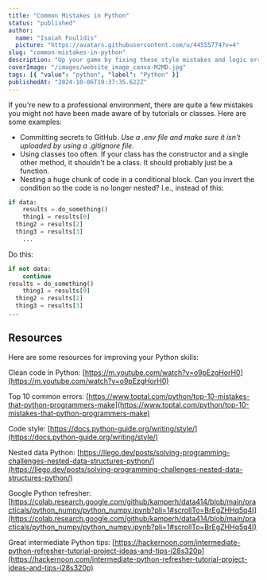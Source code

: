 ```yaml
---
title: "Common Mistakes in Python"
status: "published"
author:
  name: "Isaiah Foulidis"
  picture: "https://avatars.githubusercontent.com/u/44555774?v=4"
slug: "common-mistakes-in-python"
description: "Up your game by fixing these style mistakes and logic errors."
coverImage: "/images/website_image_canva-M2MD.jpg"
tags: [{ "value": "python", "label": "Python" }]
publishedAt: "2024-10-06T19:37:35.622Z"
---
```


If you're new to a professional environment, there are quite a few mistakes you might not have been made aware of by tutorials or classes. Here are some examples:

- Committing secrets to GitHub. _Use a .env file and make sure it isn't uploaded by using a .gitignore file_.
- Using classes too often. If your class has the constructor and a single other method, it shouldn't be a class. It should probably just be a function.
- Nesting a huge chunk of code in a conditional block. Can you invert the condition so the code is no longer nested? I.e., instead of this:

```python
if data:
	results = do_something()
	thing1 = results[0]
  thing2 = results[2]
  thing3 = results[3]
	...
```

Do this:

```python
if not data:
	continue
results = do_something()
	thing1 = results[0]
  thing2 = results[2]
  thing3 = results[3]
...
```

## Resources

Here are some resources for improving your Python skills:

Clean code in Python: [https://m.youtube.com/watch?v=o9pEzgHorH0](https://m.youtube.com/watch?v=o9pEzgHorH0)

Top 10 common errors: [https://www.toptal.com/python/top-10-mistakes-that-python-programmers-make](https://www.toptal.com/python/top-10-mistakes-that-python-programmers-make)

Code style: [https://docs.python-guide.org/writing/style/](https://docs.python-guide.org/writing/style/)

Nested data Python: [https://llego.dev/posts/solving-programming-challenges-nested-data-structures-python/](https://llego.dev/posts/solving-programming-challenges-nested-data-structures-python/)

Google Python refresher: [https://colab.research.google.com/github/kamperh/data414/blob/main/practicals/python_numpy/python_numpy.ipynb?pli=1#scrollTo=BrEgZHHq5q4I](https://colab.research.google.com/github/kamperh/data414/blob/main/practicals/python_numpy/python_numpy.ipynb?pli=1#scrollTo=BrEgZHHq5q4I)

Great intermediate Python tips: [https://hackernoon.com/intermediate-python-refresher-tutorial-project-ideas-and-tips-i28s320p](https://hackernoon.com/intermediate-python-refresher-tutorial-project-ideas-and-tips-i28s320p)
